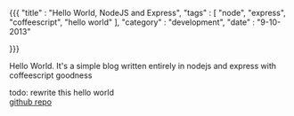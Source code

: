 {{{
    "title"    : "Hello World, NodeJS and Express",
    "tags"     : [ "node", "express", "coffeescript", "hello world" ],
    "category" : "development",
    "date"     : "9-10-2013"

}}}

Hello World. It's a simple blog written entirely in nodejs and express with coffeescript goodness
<!--more-->

todo: rewrite this hello world  
[github repo](https://github.com/mekf/minh-im)